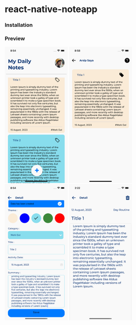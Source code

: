 # react-native-noteapp



### Installation

### Preview

  
<div>
    <img src="./src/documentations/detail9.png" width="200">
<img src="./src/documentations/detail10.png" width="200">
    <img src="./src/documentations/detail11.png" width="200">
<img src="./src/documentations/detail7.png" width="200">
</div>









